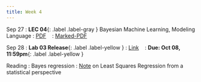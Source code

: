 ```yaml
---
title: Week 4
---
```


Sep 27
: **LEC 04**{: .label .label-gray } Bayesian Machine Learning, Modeling Language
  : [PDF](lectures/04-more-naive-bayes/Lec04.pdf) &nbsp;&nbsp;
  : [Marked-PDF](lectures/04-more-naive-bayes/Lec04-marked.pdf)

Sep 28
: **Lab 03 Release**{: .label .label-yellow } 
  : [Link](https://colab.research.google.com/drive/1pLjkXj1L07LwWOnLv88eDT-0HI_MOhlA?authuser=2) &nbsp;&nbsp;
  : **Due: Oct 08, 11:59pm**{: .label .label-yellow }

Reading
: Bayes regression
  : [Note](https://cs229.stanford.edu/notes2019fall/cs229-notes1.pdf) on Least Squares Regression from a statistical perspective

